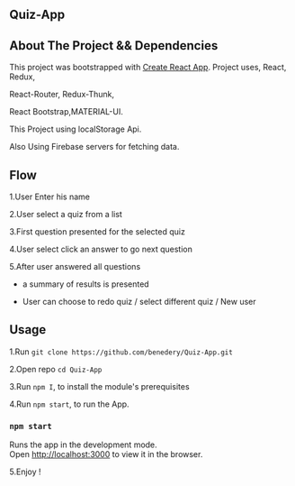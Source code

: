## Quiz-App 
## About The Project && Dependencies
This project was bootstrapped with [Create React App](https://github.com/facebook/create-react-app).
Project uses, React, Redux,

React-Router, Redux-Thunk,

React Bootstrap,MATERIAL-UI.

This Project using localStorage Api.

Also Using Firebase servers for fetching data.


## Flow

1.User Enter his name

2.User select a quiz from a list

3.First question presented for the selected quiz

4.User select click an answer to go next question

5.After user answered all questions


- a summary of results is presented

- User can choose to redo quiz / select different quiz / New user

## Usage
1.Run `git clone https://github.com/benedery/Quiz-App.git`

2.Open repo  `cd Quiz-App`

3.Run `npm I`, to install the module's prerequisites

4.Run `npm start`, to run the App.

### `npm start`

Runs the app in the development mode.<br>
Open [http://localhost:3000](http://localhost:3000) to view it in the browser.

5.Enjoy !







